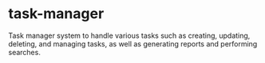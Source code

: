# task-manager
Task manager system to handle various tasks such as creating, updating, deleting, and managing tasks, as well as generating reports and performing searches.
